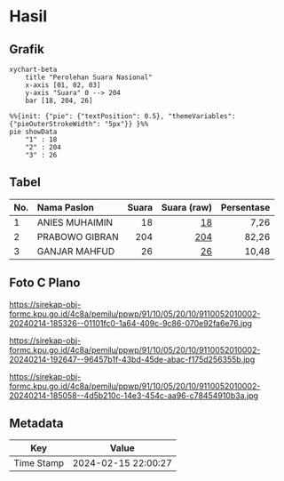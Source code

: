 # Hasil

## Grafik

```mermaid
xychart-beta
    title "Perolehan Suara Nasional"
    x-axis [01, 02, 03]
    y-axis "Suara" 0 --> 204
    bar [18, 204, 26]
```

```mermaid
%%{init: {"pie": {"textPosition": 0.5}, "themeVariables": {"pieOuterStrokeWidth": "5px"}} }%%
pie showData
    "1" : 18
    "2" : 204
    "3" : 26
```

## Tabel

| No. | Nama Paslon    | Suara | Suara (raw) | Persentase |
|:--- |:-------------- | -----:| -----------:| ----------:|
| 1   | ANIES MUHAIMIN | 18    | [18][p-1]   | 7,26       |
| 2   | PRABOWO GIBRAN | 204   | [204][p-2]  | 82,26      |
| 3   | GANJAR MAHFUD  | 26    | [26][p-3]   | 10,48      |


[p-1]: https://github.com/gigit-pemilu/pemilu-2024/blob/main/pilpres/hitung-suara/sub/91-papua/sub/10-sarmi/sub/05-bonggo/sub/2010-bebon-jaya/sub/002-tps/sub/paslon-1.txt
[p-2]: https://github.com/gigit-pemilu/pemilu-2024/blob/main/pilpres/hitung-suara/sub/91-papua/sub/10-sarmi/sub/05-bonggo/sub/2010-bebon-jaya/sub/002-tps/sub/paslon-2.txt
[p-3]: https://github.com/gigit-pemilu/pemilu-2024/blob/main/pilpres/hitung-suara/sub/91-papua/sub/10-sarmi/sub/05-bonggo/sub/2010-bebon-jaya/sub/002-tps/sub/paslon-3.txt

## Foto C Plano

https://sirekap-obj-formc.kpu.go.id/4c8a/pemilu/ppwp/91/10/05/20/10/9110052010002-20240214-185326--01101fc0-1a64-409c-9c86-070e92fa6e76.jpg

https://sirekap-obj-formc.kpu.go.id/4c8a/pemilu/ppwp/91/10/05/20/10/9110052010002-20240214-192647--96457b1f-43bd-45de-abac-f175d256355b.jpg

https://sirekap-obj-formc.kpu.go.id/4c8a/pemilu/ppwp/91/10/05/20/10/9110052010002-20240214-185058--4d5b210c-14e3-454c-aa96-c78454910b3a.jpg


## Metadata

| Key        | Value               |
| ---------- | ------------------- |
| Time Stamp | 2024-02-15 22:00:27 |



